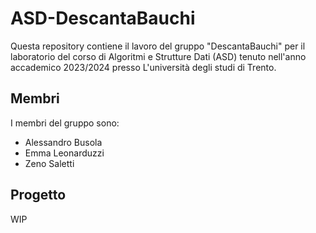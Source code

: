 # ASD-DescantaBauchi

Questa repository contiene il lavoro del gruppo "DescantaBauchi" per il laboratorio del corso di Algoritmi e Strutture Dati (ASD) tenuto nell'anno accademico 2023/2024 presso L'università degli studi di Trento.

## Membri
I membri del gruppo sono:
- Alessandro Busola
- Emma Leonarduzzi
- Zeno Saletti

## Progetto

WIP